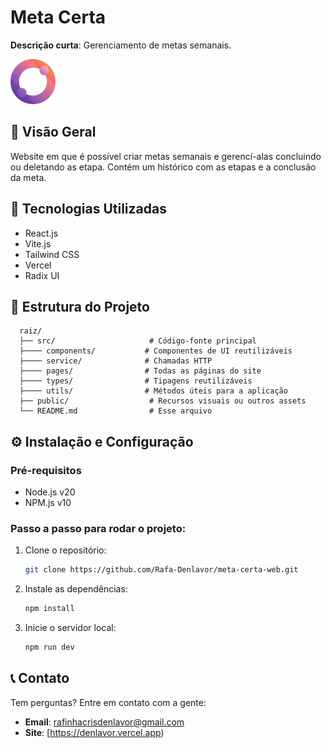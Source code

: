 # **Meta Certa**  
**Descrição curta**:  Gerenciamento de metas semanais.

![Capa mostrando imagens polaroides com o logo do PolarizeMe](public/logo.svg)

## 🚀 **Visão Geral**
Website em que é possível criar metas semanais e gerencí-alas concluindo ou deletando as etapa. Contém um histórico com as etapas e a conclusão da meta.

## 🔧 **Tecnologias Utilizadas**
- React.js
- Vite.js
- Tailwind CSS
- Vercel
- Radix UI

## 📂 **Estrutura do Projeto**
```
  raiz/
  ├── src/                     # Código-fonte principal
  ├──── components/           # Componentes de UI reutilizáveis
  ├──── service/              # Chamadas HTTP
  ├──── pages/                # Todas as páginas do site
  ├──── types/                # Tipagens reutilizáveis
  ├──── utils/                # Métodos úteis para a aplicação
  ├── public/                  # Recursos visuais ou outros assets              
  └── README.md                # Esse arquivo
```

## ⚙️ **Instalação e Configuração**
### Pré-requisitos
- Node.js v20
- NPM.js v10

### Passo a passo para rodar o projeto:
1. Clone o repositório:
   ```bash
   git clone https://github.com/Rafa-Denlavor/meta-certa-web.git
   ```
2. Instale as dependências:
   ```bash
   npm install
   ```
3. Inicie o servidor local:
   ```bash
   npm run dev
   ```

<!-- ## 🧪 **Testes**
Para rodar os testes, execute:
```bash
npm test
```
-->

## 📞 **Contato**
Tem perguntas? Entre em contato com a gente:
- **Email**: rafinhacrisdenlavor@gmail.com
- **Site**: [https://denlavor.vercel.app)
